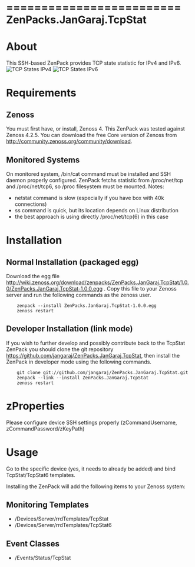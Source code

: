 =========================
ZenPacks.JanGaraj.TcpStat
=========================

About
=====

This SSH-based ZenPack provides TCP state statistic for IPv4 and IPv6.
![TCP States IPv4](https://raw.github.com/jangaraj/ZenPacks.JanGaraj.TcpStat/master/TCP_States_IPv4.png)
![TCP States IPv6](https://raw.github.com/jangaraj/ZenPacks.JanGaraj.TcpStat/master/TCP_States_IPv6.png)

Requirements
============

Zenoss
------

You must first have, or install, Zenoss 4. This ZenPack was tested
against Zenoss 4.2.5. You can download the free Core
version of Zenoss from http://community.zenoss.org/community/download.


Monitored Systems
-----------------

On monitored system, /bin/cat command must be installed and SSH daemon 
properly configured. ZenPack fetchs statistic from /proc/net/tcp and /proc/net/tcp6, so /proc filesystem must be mounted.
Notes:
- netstat command is slow (especially if you have box with 40k connections)
- ss command is quick, but its location depends on Linux distribution
- the best approach is using directly /proc/net/tcp(6) in this case


Installation
============

Normal Installation (packaged egg)
----------------------------------

Download the egg file http://wiki.zenoss.org/download/zenpacks/ZenPacks.JanGaraj.TcpStat/1.0.0/ZenPacks.JanGaraj.TcpStat-1.0.0.egg .
Copy this file to your Zenoss server and run the following commands as the zenoss
user.

        zenpack --install ZenPacks.JanGaraj.TcpStat-1.0.0.egg
        zenoss restart

Developer Installation (link mode)
----------------------------------

If you wish to further develop and possibly contribute back to the TcpStat
ZenPack you should clone the git repository https://github.com/jangaraj/ZenPacks.JanGaraj.TcpStat,
then install the ZenPack in developer mode using the following commands.

        git clone git://github.com/jangaraj/ZenPacks.JanGaraj.TcpStat.git
        zenpack --link --install ZenPacks.JanGaraj.TcpStat
        zenoss restart

zProperties
===========

Please configure device SSH settings properly (zCommandUsername, zCommandPassword/zKeyPath)

Usage
=====

Go to the specific device (yes, it needs to already be added) and bind TcpStat/TcpStat6 templates.


Installing the ZenPack will add the following items to your Zenoss system:


Monitoring Templates
--------------------

- /Devices/Server/rrdTemplates/TcpStat
- /Devices/Server/rrdTemplates/TcpStat6


Event Classes
--------------------

- /Events/Status/TcpStat

